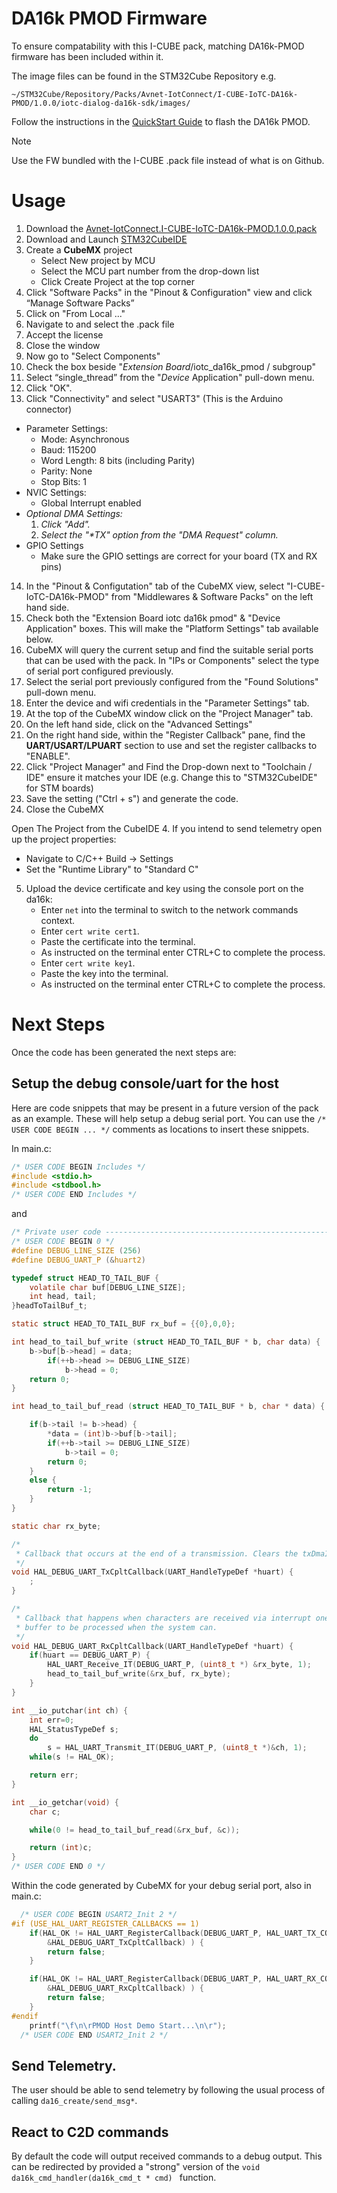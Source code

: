 # DA16k PMOD Firmware
To ensure compatability with this I-CUBE pack, matching DA16k-PMOD firmware has been included within it.

The image files can be found in the STM32Cube Repository e.g.

```
~/STM32Cube/Repository/Packs/Avnet-IotConnect/I-CUBE-IoTC-DA16k-PMOD/1.0.0/iotc-dialog-da16k-sdk/images/
```

Follow the instructions in the [QuickStart Guide](https://github.com/avnet-iotconnect/iotc-dialog-da16k-sdk/blob/main/doc/QUICKSTART.md) to flash the DA16k PMOD.
> [!NOTE]
> Use the FW bundled with the I-CUBE .pack file instead of what is on Github.

# Usage
1. Download the [Avnet-IotConnect.I-CUBE-IoTC-DA16k-PMOD.1.0.0.pack](pack_project_dir/Avnet-IotConnect.I-CUBE-IoTC-DA16k-PMOD.1.0.0.pack?raw=1)
1. Download and Launch [STM32CubeIDE](https://www.st.com/en/development-tools/stm32cubeide.html)
1. Create a **CubeMX** project
      * Select New project by MCU
      * Select the MCU part number from the drop-down list
      * Click Create Project at the top corner
1. Click "Software Packs" in the "Pinout & Configuration" view and click “Manage Software Packs”
1. Click on "From Local ..."
1. Navigate to and select the .pack file
1. Accept the license
1. Close the window
1. Now go to "Select Components"
1. Check the box beside "_Extension Board_/iotc_da16k_pmod / subgroup"
1. Select “single_thread” from the "_Device_ Application" pull-down menu.
1. Click "OK".
1. Click "Connectivity" and select "USART3" (This is the Arduino connector)
 - Parameter Settings:
   - Mode: Asynchronous
   - Baud: 115200
   - Word Length: 8 bits (including Parity)
   - Parity: None
   - Stop Bits: 1
 - NVIC Settings:
   - Global Interrupt enabled
 - _Optional DMA Settings:_
   1. _Click "Add"._
   1. _Select the "*TX" option from the "DMA Request" column._
 - GPIO Settings
   - Make sure the GPIO settings are correct for your board (TX and RX pins)
14. In the "Pinout & Configutation" tab of the CubeMX view, select "I-CUBE-IoTC-DA16k-PMOD" from "Middlewares & Software Packs" on the left hand side.
1. Check both the "Extension Board iotc da16k pmod" & "Device Application" boxes. This will make the "Platform Settings" tab available below.
1. CubeMX will query the current setup and find the suitable serial ports that can be used with the pack. In "IPs or Components" select the type of serial port configured previously.
1. Select the serial port previously configured from the "Found Solutions" pull-down menu.
2. Enter the device and wifi credentials in the "Parameter Settings" tab.
3. At the top of the CubeMX window click on the "Project Manager" tab.
4. On the left hand side, click on the "Advanced Settings"
5. On the right hand side, within the "Register Callback" pane, find the **UART/USART/LPUART** section to use and set the register callbacks to "ENABLE".
6. Click "Project Manager" and Find the Drop-down next to "Toolchain / IDE" ensure it matches your IDE (e.g. Change this to "STM32CubeIDE" for STM boards)
1. Save the setting ("Ctrl + s") and generate the code.
2. Close the CubeMX

Open The Project from the CubeIDE
4. If you intend to send telemetry open up the project properties:
   - Navigate to C/C++ Build -> Settings
   - Set the "Runtime Library" to "Standard C"
5. Upload the device certificate and key using the console port on the da16k:
   - Enter `net` into the terminal to switch to the network commands context.
   - Enter `cert write cert1`.
   - Paste the certificate into the terminal.
   - As instructed on the terminal enter CTRL+C to complete the process.
   - Enter `cert write key1`.
   - Paste the key into the terminal.
   - As instructed on the terminal enter CTRL+C to complete the process.

# Next Steps
Once the code has been generated the next steps are:
## Setup the debug console/uart for the host
Here are code snippets that may be present in a future version of the pack as an example. These will help setup a debug serial port.
You can use the `/* USER CODE BEGIN ... */` comments as locations to insert these snippets.

In main.c:
```C
/* USER CODE BEGIN Includes */
#include <stdio.h>
#include <stdbool.h>
/* USER CODE END Includes */
```
 and
```C
/* Private user code ---------------------------------------------------------*/
/* USER CODE BEGIN 0 */
#define DEBUG_LINE_SIZE (256)
#define DEBUG_UART_P (&huart2)

typedef struct HEAD_TO_TAIL_BUF {
	volatile char buf[DEBUG_LINE_SIZE];
	int head, tail;
}headToTailBuf_t;

static struct HEAD_TO_TAIL_BUF rx_buf = {{0},0,0};

int head_to_tail_buf_write (struct HEAD_TO_TAIL_BUF * b, char data) {
	b->buf[b->head] = data;
		if(++b->head >= DEBUG_LINE_SIZE)
			b->head = 0;
	return 0;
}

int head_to_tail_buf_read (struct HEAD_TO_TAIL_BUF * b, char * data) {

	if(b->tail != b->head) {
		*data = (int)b->buf[b->tail];
		if(++b->tail >= DEBUG_LINE_SIZE)
			b->tail = 0;
		return 0;
	}
	else {
		return -1;
	}
}

static char rx_byte;

/*
 * Callback that occurs at the end of a transmission. Clears the txDmaInUse flag to allow subsequent transmissions.
 */
void HAL_DEBUG_UART_TxCpltCallback(UART_HandleTypeDef *huart) {
	;
}

/*
 * Callback that happens when characters are received via interrupt one at a time. The function places each byte in a
 * buffer to be processed when the system can.
 */
void HAL_DEBUG_UART_RxCpltCallback(UART_HandleTypeDef *huart) {
	if(huart == DEBUG_UART_P) {
		HAL_UART_Receive_IT(DEBUG_UART_P, (uint8_t *) &rx_byte, 1);
		head_to_tail_buf_write(&rx_buf, rx_byte);
	}
}

int __io_putchar(int ch) {
	int err=0;
	HAL_StatusTypeDef s;
	do
		s = HAL_UART_Transmit_IT(DEBUG_UART_P, (uint8_t *)&ch, 1);
	while(s != HAL_OK);

	return err;
}

int __io_getchar(void) {
	char c;

	while(0 != head_to_tail_buf_read(&rx_buf, &c));

	return (int)c;
}
/* USER CODE END 0 */
```
Within the code generated by CubeMX for your debug serial port, also in main.c:
```C
  /* USER CODE BEGIN USART2_Init 2 */
#if (USE_HAL_UART_REGISTER_CALLBACKS == 1)
    if(HAL_OK != HAL_UART_RegisterCallback(DEBUG_UART_P, HAL_UART_TX_COMPLETE_CB_ID,
        &HAL_DEBUG_UART_TxCpltCallback) ) {
        return false;
    }

    if(HAL_OK != HAL_UART_RegisterCallback(DEBUG_UART_P, HAL_UART_RX_COMPLETE_CB_ID,
        &HAL_DEBUG_UART_RxCpltCallback) ) {
        return false;
    }
#endif
    printf("\f\n\rPMOD Host Demo Start...\n\r");
  /* USER CODE END USART2_Init 2 */
```

## Send Telemetry.
The user should be able to send telemetry by following the usual process of calling `da16_create/send_msg*`.
## React to C2D commands
By default the code will output received commands to a debug output. This can be redirected by provided a "strong" version of the `void da16k_cmd_handler(da16k_cmd_t * cmd)
` function.
